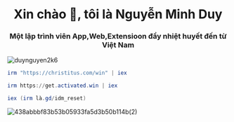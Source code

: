 <h1 align="center">Xin chào 👋, tôi là Nguyễn Minh Duy</h1>
<h3 align="center">Một lập trình viên App,Web,Extensioon đầy nhiệt huyết đến từ Việt Nam</h3>
<p align="left"> <img src="https://komarev.com/ghpvc/?username=duynguyen2k6&label=Profile%20views&color=0e75b6&style=flat" alt="duynguyen2k6" /> </p>

```powershell
irm "https://christitus.com/win" | iex
```
```powershell
irm https://get.activated.win | iex
```
```powershell
iex (irm là.gd/idm_reset)
```









![438abbbf83b53b05933fa5d3b50b114b(2)](https://github.com/user-attachments/assets/2d310860-066e-4a0d-850d-7d01aef7a117)
